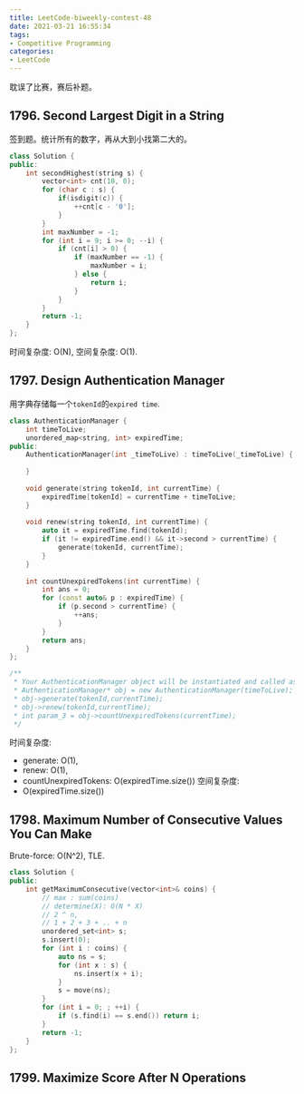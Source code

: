 ```yaml
---
title: LeetCode-biweekly-contest-48
date: 2021-03-21 16:55:34
tags:
- Competitive Programming
categories:
- LeetCode
---
```


耽误了比赛，赛后补题。

## 1796. Second Largest Digit in a String

签到题。统计所有的数字，再从大到小找第二大的。

```cpp
class Solution {
public:
    int secondHighest(string s) {
        vector<int> cnt(10, 0);
        for (char c : s) {
            if(isdigit(c)) {
                ++cnt[c - '0'];
            }
        }
        int maxNumber = -1;
        for (int i = 9; i >= 0; --i) {
            if (cnt[i] > 0) {
                if (maxNumber == -1) {
                    maxNumber = i;
                } else {
                    return i;
                }
            }
        }
        return -1;
    }
};
```

时间复杂度: O(N),
空间复杂度: O(1).

## 1797. Design Authentication Manager

用字典存储每一个`tokenId`的`expired time`.

```cpp
class AuthenticationManager {
    int timeToLive;
    unordered_map<string, int> expiredTime;
public:
    AuthenticationManager(int _timeToLive) : timeToLive(_timeToLive) {
        
    }
    
    void generate(string tokenId, int currentTime) {
        expiredTime[tokenId] = currentTime + timeToLive;
    }
    
    void renew(string tokenId, int currentTime) {
        auto it = expiredTime.find(tokenId);
        if (it != expiredTime.end() && it->second > currentTime) {
            generate(tokenId, currentTime);
        }
    }
    
    int countUnexpiredTokens(int currentTime) {
        int ans = 0;
        for (const auto& p : expiredTime) {
            if (p.second > currentTime) {
                ++ans;
            }
        }
        return ans;
    }
};

/**
 * Your AuthenticationManager object will be instantiated and called as such:
 * AuthenticationManager* obj = new AuthenticationManager(timeToLive);
 * obj->generate(tokenId,currentTime);
 * obj->renew(tokenId,currentTime);
 * int param_3 = obj->countUnexpiredTokens(currentTime);
 */
```

时间复杂度:
- generate: O(1),
- renew: O(1),
- countUnexpiredTokens: O(expiredTime.size())
空间复杂度:
- O(expiredTime.size())


## 1798. Maximum Number of Consecutive Values You Can Make

Brute-force: O(N^2), TLE.

```cpp
class Solution {
public:
    int getMaximumConsecutive(vector<int>& coins) {
        // max : sum(coins)
        // determine(X): O(N * X)
        // 2 ^ n, 
        // 1 + 2 + 3 + .. + n
        unordered_set<int> s;
        s.insert(0);
        for (int i : coins) {
            auto ns = s;
            for (int x : s) {
                ns.insert(x + i);
            }
            s = move(ns);
        }
        for (int i = 0; ; ++i) {
            if (s.find(i) == s.end()) return i;
        }
        return -1;
    }
};
```

## 1799. Maximize Score After N Operations